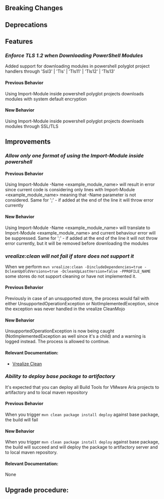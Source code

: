 [//]: # (VERSION_PLACEHOLDER DO NOT DELETE)
[//]: # (Used when working on a new release. Placed together with the Version.md)
[//]: # (Nothing here is optional. If a step must not be performed, it must be said so)
[//]: # (Do not fill the version, it will be done automatically)
[//]: # (Quick Intro to what is the focus of this release)

## Breaking Changes
[//]: # (### *Breaking Change*)
[//]: # (Describe the breaking change AND explain how to resolve it)
[//]: # (You can utilize internal links /e.g. link to the upgrade procedure, link to the improvement|deprecation that introduced this/)



## Deprecations
[//]: # (### *Deprecation*)
[//]: # (Explain what is deprecated and suggest alternatives)



[//]: # (Features -> New Functionality)
## Features
[//]: # (### *Feature Name*)
[//]: # (Describe the feature)
[//]: # (Optional But higlhy recommended Specify *NONE* if missing)
[//]: # (#### Relevant Documentation:)
### *Enforce TLS 1.2 when Downloading PowerShell Modules*
Added support for downloading modules in powershell polyglot project handlers through 'Ssl3' | 'Tls' | 'Tls11' | 'Tls12' | 'Tls13'

#### Previous Behavior
Using Import-Module inside powershell polyglot projects downloads modules with system default encryption
#### New Behavior
Using Import-Module inside powershell polyglot projects downloads modules through SSL/TLS

[//]: # (Improvements -> Bugfixes/hotfixes or general improvements)
## Improvements

### *Allow only one format of using the Import-Module inside powershell* 
#### Previous Behavior
Using Import-Module -Name <example_module_name> will result in error since current code is considering only lines with Import-Module <example_module_name>
meaning that -Name parameter is not considered. Same for ';' - if added at the end of the line it will throw error currently
#### New Behavior
Using Import-Module -Name <example_module_name> will translate to Import-Module <example_module_name> and current behaviour error will be suppressed.
Same for ';' - if added at the end of the line it will not throw error currently, but it will be removed before downloading the modules

### *vrealize:clean will not fail if store does not support it* 
When we perform `mvn vrealize:clean -DincludeDependencies=true -DcleanUpOldVersions=true -DcleanUpLastVersion=false -PPROFILE_NAME`
some stores do not support cleaning or have not implemented it.

#### Previous Behavior
Previously in case of an unsupported store, the process would fail with either UnsupportedOperationException or NotImplementedException,
since the exception was never handled in the vrealize CleanMojo

#### New Behavior
UnsupportedOperationException is now being caught (NotImplementedException as well since it's a child) and a warning is logged instead.
The process is allowed to continue.

#### Relevant Documentation:

* [Vrealize Clean](./Components/Archetypes/General/Goals/Vrealize%20Clean.md)



### *Ability to deploy base package to artifactory*
It's expected that you can deploy all Build Tools for VMware Aria projects to artifactory and to local maven repository

#### Previous Behavior
When you trigger `mvn clean package install deploy` against base package, the build will fail

#### New Behavior
When you trigger `mvn clean package install deploy` against base package, the build will succeed and will deploy the package to artifactory server and to local maven repository.

#### Relevant Documentation:
None

## Upgrade procedure:
[//]: # (Explain in details if something needs to be done)

[//]: # (## Changelog:)
[//]: # (Pull request links)
